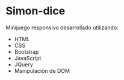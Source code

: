 # Simon-dice
Minijuego responsivo desarrollado utilizando:

* HTML
* CSS
* Bootstrap
* JavaScript
* JQuery
* Manipulación de DOM
